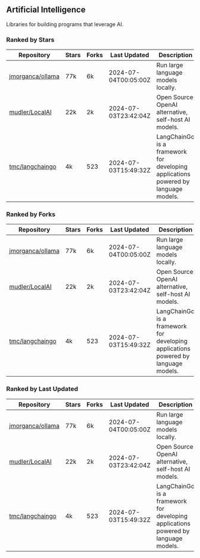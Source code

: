 ## Artificial Intelligence

Libraries for building programs that leverage AI.

### Ranked by Stars

| Repository | Stars | Forks | Last Updated | Description | 
|------------|-------|-------|--------------|-------------|
| [jmorganca/ollama](https://github.com/jmorganca/ollama) | 77k | 6k | 2024-07-04T00:05:00Z |  Run large language models locally. |
| [mudler/LocalAI](https://github.com/mudler/LocalAI) | 22k | 2k | 2024-07-03T23:42:04Z |  Open Source OpenAI alternative, self-host AI models. |
| [tmc/langchaingo](https://github.com/tmc/langchaingo) | 4k | 523 | 2024-07-03T15:49:32Z |  LangChainGo is a framework for developing applications powered by language models. |

### Ranked by Forks

| Repository | Stars | Forks | Last Updated | Description | 
|------------|-------|-------|--------------|-------------|
| [jmorganca/ollama](https://github.com/jmorganca/ollama) | 77k | 6k | 2024-07-04T00:05:00Z |  Run large language models locally. |
| [mudler/LocalAI](https://github.com/mudler/LocalAI) | 22k | 2k | 2024-07-03T23:42:04Z |  Open Source OpenAI alternative, self-host AI models. |
| [tmc/langchaingo](https://github.com/tmc/langchaingo) | 4k | 523 | 2024-07-03T15:49:32Z |  LangChainGo is a framework for developing applications powered by language models. |

### Ranked by Last Updated

| Repository | Stars | Forks | Last Updated | Description | 
|------------|-------|-------|--------------|-------------|
| [jmorganca/ollama](https://github.com/jmorganca/ollama) | 77k | 6k | 2024-07-04T00:05:00Z |  Run large language models locally. |
| [mudler/LocalAI](https://github.com/mudler/LocalAI) | 22k | 2k | 2024-07-03T23:42:04Z |  Open Source OpenAI alternative, self-host AI models. |
| [tmc/langchaingo](https://github.com/tmc/langchaingo) | 4k | 523 | 2024-07-03T15:49:32Z |  LangChainGo is a framework for developing applications powered by language models. |

